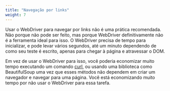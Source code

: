 ```yaml
---
title: "Navegação por links"
weight: 7
---
```


Usar o WebDriver para navegar por links
não é uma prática recomendada. Não porque não pode ser feito,
mas porque WebDriver definitivamente não é a ferramenta ideal para isso.
O WebDriver precisa de tempo para inicializar,
e pode levar vários segundos, até um minuto
dependendo de como seu teste é escrito,
apenas para chegar à página e atravessar o DOM.

Em vez de usar o WebDriver para isso,
você poderia economizar muito tempo
executando um comando [curl](//curl.haxx.se/),
ou usando uma biblioteca como BeautifulSoup
uma vez que esses métodos não dependem
em criar um navegador e navegar para uma página.
Você está economizando muito tempo por não usar o WebDriver para essa tarefa.

